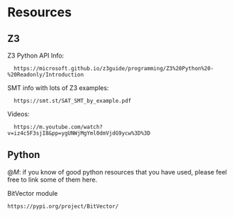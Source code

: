 # Resources

## Z3

Z3 Python API Info:

      https://microsoft.github.io/z3guide/programming/Z3%20Python%20-%20Readonly/Introduction

SMT info with lots of Z3 examples:

      https://smt.st/SAT_SMT_by_example.pdf

Videos:

      https://m.youtube.com/watch?v=iz4c5F3sjI8&pp=ygUNWjMgYml0dmVjdG9ycw%3D%3D

## Python

@_M_: if you know of good python resources that you have used, please feel free to link some of them here.

BitVector module

    https://pypi.org/project/BitVector/
